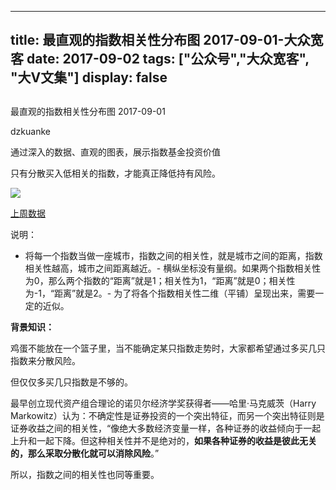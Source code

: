 
---
title:   最直观的指数相关性分布图 2017-09-01-大众宽客
date: 2017-09-02
tags: ["公众号","大众宽客", "大V文集"]
display: false
---


## 



最直观的指数相关性分布图 2017-09-01




dzkuanke




通过深入的数据、直观的图表，展示指数基金投资价值


只有分散买入低相关的指数，才能真正降低持有风险。



<img data-s="300,640" data-type="png" src="https://mmbiz.qpic.cn/mmbiz_png/PKw3FQPmhIiaf4wXgstudM6mE4FlUTJXz0JXZ3WT13ZgS2cibz9fzR83tCNzMJHa7iaGxiadIJue3sVKJvnskdZ2rw/0?wx_fmt=png" class="" data-ratio="0.7905844155844156" data-w="1232"/>

[上周数据](http://mp.weixin.qq.com/s?__biz=MzAwMTc1MDcwNw==&amp;mid=2648272316&amp;idx=1&amp;sn=28f66e1e98b86069f43ef1ebbbd295ae&amp;chksm=82f92e60b58ea776ef8a864aa001bdebcdec52f9b3690836214b21be650f03ab09dc1db340f7&amp;scene=21#wechat_redirect)

说明：
- 将每一个指数当做一座城市，指数之间的相关性，就是城市之间的距离，指数相关性越高，城市之间距离越近。- 横纵坐标没有量纲。如果两个指数相关性为0，那么两个指数的“距离”就是1；相关性为1，“距离”就是0；相关性为-1，“距离”就是2。- 为了将各个指数相关性二维（平铺）呈现出来，需要一定的近似。


**背景知识：**

鸡蛋不能放在一个篮子里，当不能确定某只指数走势时，大家都希望通过多买几只指数来分散风险。&nbsp;



但仅仅多买几只指数是不够的。&nbsp;



最早创立现代资产组合理论的诺贝尔经济学奖获得者——哈里·马克威茨（Harry Markowitz）认为：不确定性是证券投资的一个突出特征，而另一个突出特征则是证券收益之间的相关性，“像绝大多数经济变量一样，各种证券的收益倾向于一起上升和一起下降。但这种相关性并不是绝对的，**如果各种证券的收益是彼此无关的，那么采取分散化就可以消除风险**。”&nbsp;



所以，指数之间的相关性也同等重要。










